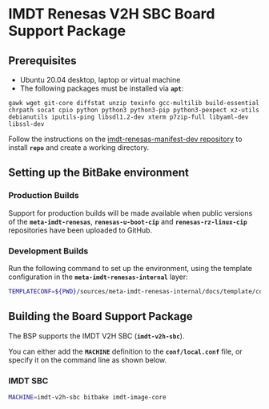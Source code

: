 # IMDT Renesas V2H SBC Board Support Package

## Prerequisites

* Ubuntu 20.04 desktop, laptop or virtual machine
* The following packages must be installed via **`apt`**:

```
gawk wget git-core diffstat unzip texinfo gcc-multilib build-essential chrpath socat cpio python python3 python3-pip python3-pexpect xz-utils debianutils iputils-ping libsdl1.2-dev xterm p7zip-full libyaml-dev libssl-dev
```

Follow the instructions on the [imdt-renesas-manifest-dev repository](https://github.com/imd-tec/imdt-renesas-manifest-dev) to install **`repo`** and create a working directory.

## Setting up the BitBake environment

### Production Builds

Support for production builds will be made available when public versions of the **`meta-imdt-renesas`**, **`renesas-u-boot-cip`** and **`renesas-rz-linux-cip`** repositories have been uploaded to GitHub.

### Development Builds

Run the following command to set up the environment, using the template configuration in the **`meta-imdt-renesas-internal`** layer:

```sh
TEMPLATECONF=${PWD}/sources/meta-imdt-renesas-internal/docs/template/conf/ source sources/poky/oe-init-build-env
```

## Building the Board Support Package

The BSP supports the IMDT V2H SBC (**`imdt-v2h-sbc`**).

You can either add the **`MACHINE`** definition to the **`conf/local.conf`** file, or specify it on the command line as shown below.


### IMDT SBC

```sh
MACHINE=imdt-v2h-sbc bitbake imdt-image-core
```
